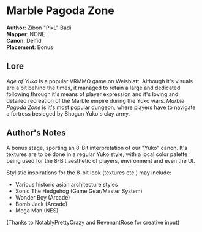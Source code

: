 # Marble Pagoda Zone

**Author**: Zibon "PixL" Badi  
**Mapper**: NONE  
**Canon**: Delfid  
**Placement**: Bonus

## Lore 

*Age of Yuko* is a popular VRMMO game on Weisblatt. Although it's visuals
are a bit behind the times, it managed to retain a large and dedicated
following through it's means of player expression and it's loving and 
detailed recreation of the Marble empire during the Yuko wars.
*Marble Pagoda Zone* is it's most popular dungeon, where players have to
navigate a fortress besieged by Shogun Yuko's clay army.

## Author's Notes

A bonus stage, sporting an 8-Bit interpretation of our "Yuko" canon. It's
textures are to be done in a regular Yuko style, with a local color palette
being used for the 8-Bit aesthetic of players, environment and even the UI.

Stylistic inspirations for the 8-bit look (textures etc.) may include:

- Various historic asian architecture styles
- Sonic The Hedgehog (Game Gear/Master System)
- Wonder Boy (Arcade)
- Bomb Jack (Arcade)
- Mega Man (NES)

(Thanks to NotablyPrettyCrazy and RevenantRose for creative input)
